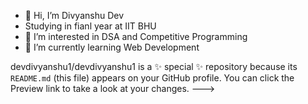 - 👋 Hi, I’m Divyanshu Dev
- Studying in fianl year at IIT BHU 
- 👀 I’m interested in DSA and Competitive Programming
- 🌱 I’m currently learning Web Development

devdivyanshu1/devdivyanshu1 is a ✨ special ✨ repository because its `README.md` (this file) appears on your GitHub profile.
You can click the Preview link to take a look at your changes.
--->
